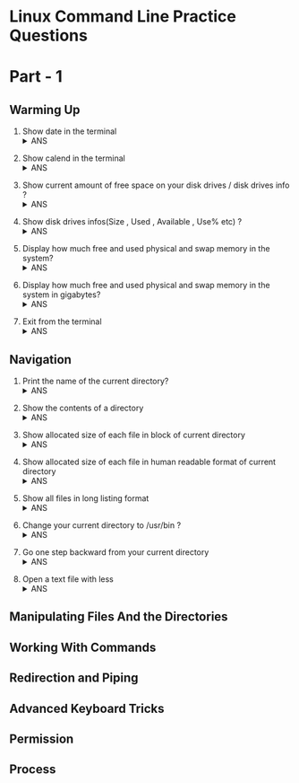 
# Linux Command Line Practice Questions

# Part - 1

## Warming Up

1. Show date in the terminal<details><summary>ANS</summary>
    `[me@linux ~] date`
</details>

2. Show calend in the terminal<details><summary>ANS</summary>
    `[me@linux ~] cal`
</details>

3. Show current amount of free space on your disk drives / disk drives info ?<details><summary>ANS</summary>
    `[me@linux ~] df`
</details>

4. Show disk drives infos(Size , Used , Available , Use% etc) ?<details><summary>ANS</summary>
    `[me@linux ~] df -h`
</details>

5. Display how much free and used physical and swap memory in the system?<details><summary>ANS</summary>
    `[me@linux ~] free`
</details>

6. Display how much free and used physical and swap memory in the system in gigabytes?<details><summary>ANS</summary>
    `[me@linux ~] free --giga`
</details>

7. Exit from the terminal<details><summary>ANS</summary>
    `[me@linux ~] exit`
</details>

## Navigation
1. Print the name of the current directory?<details><summary>ANS</summary>
    `[me@linux ~] pwd`
</details>

2. Show the contents of a directory<details><summary>ANS</summary>
    `[me@linux ~] ls`
</details>

3. Show allocated size of each file in block of current directory<details><summary>ANS</summary>
    `[me@linux ~] ls -s`
</details>

4. Show allocated size of each file in human readable format of current directory<details><summary>ANS</summary>
    `[me@linux ~] ls -sh`
</details>

5. Show all files in long listing format<details><summary>ANS</summary>
    `[me@linux ~] ls -l`
</details>

6. Change your current directory to /usr/bin ?<details><summary>ANS</summary>
    `[me@linux ~] cd /usr/bin`
</details>

7. Go one step backward from your current directory <details><summary>ANS</summary>
    `[me@linux ~] cd ..`
</details>

8. Open a text file with less<details><summary>ANS</summary>
    `[me@linux ~] less [filename or path]`
</details>

## Manipulating Files And the Directories

## Working With Commands

## Redirection and Piping

## Advanced Keyboard Tricks

## Permission

## Process

